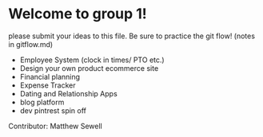 <h1>Welcome to group 1!</h1>

please submit your ideas to this file. Be sure to practice the git flow! (notes in gitflow.md)

- Employee System (clock in times/ PTO etc.) 
- Design your own product ecommerce site 
- Financial planning 
- Expense Tracker
- Dating and Relationship Apps 
- blog platform 
- dev pintrest spin off 

Contributor: Matthew Sewell